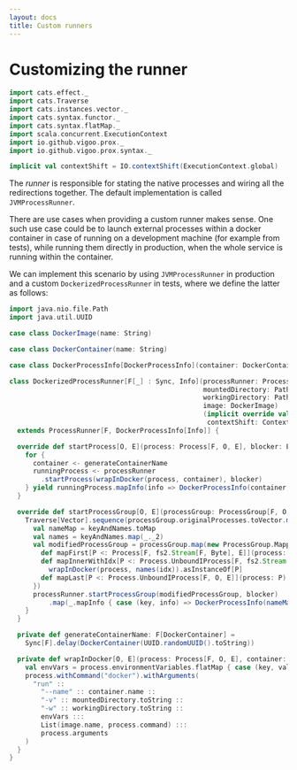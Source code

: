 ```yaml
---
layout: docs
title: Custom runners
---
```


# Customizing the runner

```scala mdoc:invisible
import cats.effect._
import cats.Traverse
import cats.instances.vector._
import cats.syntax.functor._
import cats.syntax.flatMap._
import scala.concurrent.ExecutionContext
import io.github.vigoo.prox._
import io.github.vigoo.prox.syntax._

implicit val contextShift = IO.contextShift(ExecutionContext.global)
```

The _runner_ is responsible for stating the native processes and wiring all the redirections together. The default
implementation is called `JVMProcessRunner`.

There are use cases when providing a custom runner makes sense. One such use case could be to launch external processes
within a docker container in case of running on a development machine (for example from tests), while running them directly
in production, when the whole service is running within the container.

We can implement this scenario by using `JVMProcessRunner` in production and a custom `DockerizedProcessRunner` in tests,
where we define the latter as follows:

```scala mdoc
import java.nio.file.Path
import java.util.UUID

case class DockerImage(name: String)

case class DockerContainer(name: String)

case class DockerProcessInfo[DockerProcessInfo](container: DockerContainer, dockerProcessInfo: DockerProcessInfo)

class DockerizedProcessRunner[F[_] : Sync, Info](processRunner: ProcessRunner[F, Info],
                                                 mountedDirectory: Path,
                                                 workingDirectory: Path,
                                                 image: DockerImage)
                                                 (implicit override val concurrent: Concurrent[F],
                                                  contextShift: ContextShift[F])
  extends ProcessRunner[F, DockerProcessInfo[Info]] {

  override def startProcess[O, E](process: Process[F, O, E], blocker: Blocker): F[RunningProcess[F, O, E, DockerProcessInfo[Info]]] = {
    for { 
      container <- generateContainerName
      runningProcess <- processRunner
        .startProcess(wrapInDocker(process, container), blocker)
    } yield runningProcess.mapInfo(info => DockerProcessInfo(container, info))
  }

  override def startProcessGroup[O, E](processGroup: ProcessGroup[F, O, E], blocker: Blocker): F[RunningProcessGroup[F, O, E, DockerProcessInfo[Info]]] = {
    Traverse[Vector].sequence(processGroup.originalProcesses.toVector.map(key => generateContainerName.map(c => key -> c))).flatMap { keyAndNames =>
      val nameMap = keyAndNames.toMap 
      val names = keyAndNames.map(_._2)
      val modifiedProcessGroup = processGroup.map(new ProcessGroup.Mapper[F, O, E] {
        def mapFirst[P <: Process[F, fs2.Stream[F, Byte], E]](process: P): P = wrapInDocker(process, names.head).asInstanceOf[P]
        def mapInnerWithIdx[P <: Process.UnboundIProcess[F, fs2.Stream[F, Byte], E]](process: P, idx: Int): P = 
          wrapInDocker(process, names(idx)).asInstanceOf[P]
        def mapLast[P <: Process.UnboundIProcess[F, O, E]](process: P): P = wrapInDocker(process, names.last).asInstanceOf[P]
      })
      processRunner.startProcessGroup(modifiedProcessGroup, blocker)
          .map(_.mapInfo { case (key, info) => DockerProcessInfo(nameMap(key), info) })
    }
  }

  private def generateContainerName: F[DockerContainer] =
    Sync[F].delay(DockerContainer(UUID.randomUUID().toString))

  private def wrapInDocker[O, E](process: Process[F, O, E], container: DockerContainer): Process[F, O, E] = {
    val envVars = process.environmentVariables.flatMap { case (key, value) => List("-e", s"$key=$value") }.toList
    process.withCommand("docker").withArguments(
      "run" :: 
        "--name" :: container.name ::
        "-v" :: mountedDirectory.toString :: 
        "-w" :: workingDirectory.toString :: 
        envVars ::: 
        List(image.name, process.command) ::: 
        process.arguments
    )
  }
}
```

